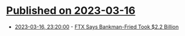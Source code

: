 # [Published on 2023-03-16](index.md)

* [2023-03-16, 23:20:00](https://news.slashdot.org/story/23/03/16/2039214/ftx-says-bankman-fried-took-22-billion?utm_source=rss1.0mainlinkanon&utm_medium=feed) - [FTX Says Bankman-Fried Took $2.2 Billion](https://news.slashdot.org/story/23/03/16/2039214/ftx-says-bankman-fried-took-22-billion?utm_source=rss1.0mainlinkanon&utm_medium=feed)
